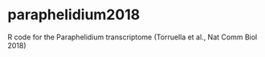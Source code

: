 # paraphelidium2018
R code for the Paraphelidium transcriptome (Torruella et al., Nat Comm Biol 2018)
